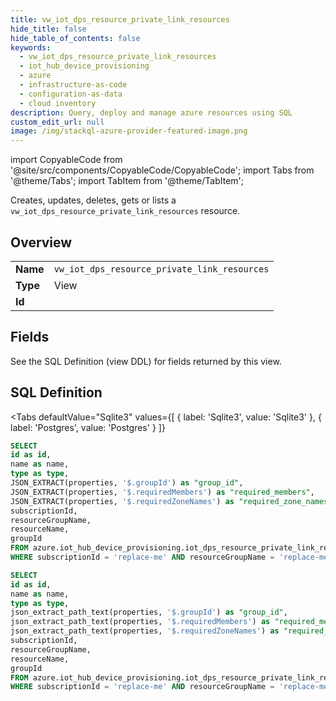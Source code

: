 ```yaml
--- 
title: vw_iot_dps_resource_private_link_resources
hide_title: false
hide_table_of_contents: false
keywords:
  - vw_iot_dps_resource_private_link_resources
  - iot_hub_device_provisioning
  - azure
  - infrastructure-as-code
  - configuration-as-data
  - cloud inventory
description: Query, deploy and manage azure resources using SQL
custom_edit_url: null
image: /img/stackql-azure-provider-featured-image.png
---
```


import CopyableCode from '@site/src/components/CopyableCode/CopyableCode';
import Tabs from '@theme/Tabs';
import TabItem from '@theme/TabItem';

Creates, updates, deletes, gets or lists a <code>vw_iot_dps_resource_private_link_resources</code> resource.

## Overview
<table><tbody>
<tr><td><b>Name</b></td><td><code>vw_iot_dps_resource_private_link_resources</code></td></tr>
<tr><td><b>Type</b></td><td>View</td></tr>
<tr><td><b>Id</b></td><td><CopyableCode code="azure.iot_hub_device_provisioning.vw_iot_dps_resource_private_link_resources" /></td></tr>
</tbody></table>

## Fields

See the SQL Definition (view DDL) for fields returned by this view.

## SQL Definition

<Tabs
defaultValue="Sqlite3"
values={[
{ label: 'Sqlite3', value: 'Sqlite3' },
{ label: 'Postgres', value: 'Postgres' }
]}
>
<TabItem value="Sqlite3">

```sql
SELECT
id as id,
name as name,
type as type,
JSON_EXTRACT(properties, '$.groupId') as "group_id",
JSON_EXTRACT(properties, '$.requiredMembers') as "required_members",
JSON_EXTRACT(properties, '$.requiredZoneNames') as "required_zone_names",
subscriptionId,
resourceGroupName,
resourceName,
groupId
FROM azure.iot_hub_device_provisioning.iot_dps_resource_private_link_resources
WHERE subscriptionId = 'replace-me' AND resourceGroupName = 'replace-me' AND resourceName = 'replace-me';
```

</TabItem>
<TabItem value="Postgres">

```sql
SELECT
id as id,
name as name,
type as type,
json_extract_path_text(properties, '$.groupId') as "group_id",
json_extract_path_text(properties, '$.requiredMembers') as "required_members",
json_extract_path_text(properties, '$.requiredZoneNames') as "required_zone_names",
subscriptionId,
resourceGroupName,
resourceName,
groupId
FROM azure.iot_hub_device_provisioning.iot_dps_resource_private_link_resources
WHERE subscriptionId = 'replace-me' AND resourceGroupName = 'replace-me' AND resourceName = 'replace-me';
```

</TabItem>
</Tabs>
